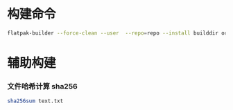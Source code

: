 # 构建命令
```sh
flatpak-builder --force-clean --user  --repo=repo --install builddir org.flatpak.Hello.yml
```


# 辅助构建

### 文件哈希计算 sha256
```sh
sha256sum text.txt
```